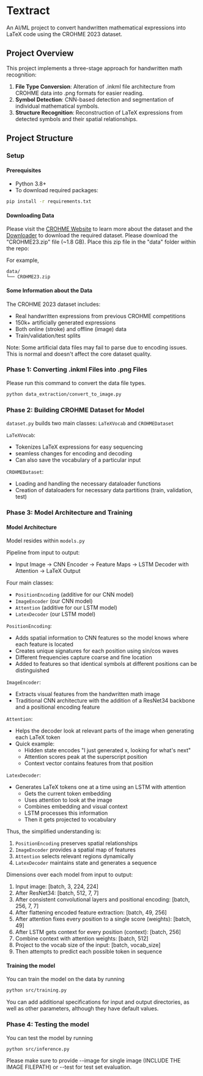 # Textract
An AI/ML project to convert handwritten mathematical expressions into LaTeX code using the CROHME 2023 dataset.

## Project Overview

This project implements a three-stage approach for handwritten math recognition:
1. **File Type Conversion**: Alteration of .inkml file architecture from CROHME data into .png formats for easier reading.
2. **Symbol Detection**: CNN-based detection and segmentation of individual mathematical symbols.
3. **Structure Recognition**: Reconstruction of LaTeX expressions from detected symbols and their spatial relationships.

## Project Structure

### Setup
#### Prerequisites
- Python 3.8+
- To download required packages:
```bash
pip install -r requirements.txt
```

#### Downloading Data
Please visit the [CROHME Website](https://crohme2023.ltu-ai.dev/data-tools/) to learn more about the dataset and the [Downloader](https://zenodo.org/records/8428035) to download the required dataset. Please download the "CROHME23.zip" file (~1.8 GB). Place this zip file in the "data" folder within the repo:

For example,
```
data/
└── CROHME23.zip
```

#### Some Information about the Data
The CROHME 2023 dataset includes:
- Real handwritten expressions from previous CROHME competitions
- 150k+ artificially generated expressions
- Both online (stroke) and offline (image) data
- Train/validation/test splits

Note: Some artificial data files may fail to parse due to encoding issues. This is normal and doesn't affect the core dataset quality.

### Phase 1: Converting .inkml Files into .png Files
Please run this command to convert the data file types.
```bash
python data_extraction/convert_to_image.py
```

### Phase 2: Building CROHME Dataset for Model
```dataset.py``` builds two main classes: ```LaTeXVocab``` and  ```CROHMEDataset```

```LaTeXVocab```:
- Tokenizes LaTeX expressions for easy sequencing
- seamless changes for encoding and decoding
- Can also save the vocabulary of a particular input

```CROHMEDataset```:
- Loading and handling the necessary dataloader functions
- Creation of dataloaders for necessary data partitions (train, validation, test)

### Phase 3: Model Architecture and Training

#### Model Architecture
Model resides within ```models.py```

Pipeline from input to output:
- Input Image → CNN Encoder → Feature Maps → LSTM Decoder with Attention → LaTeX Output

Four main classes:
- ```PositionEncoding``` (additive for our CNN model)
- ```ImageEncoder``` (our CNN model)
- ```Attention``` (additive for our LSTM model)
- ```LatexDecoder``` (our LSTM model)

```PositionEncoding```:
- Adds spatial information to CNN features so the model knows where each feature is located
- Creates unique signatures for each position using sin/cos waves
- Different frequencies capture coarse and fine location
- Added to features so that identical symbols at different positions can be distinguished

```ImageEncoder```:
- Extracts visual features from the handwritten math image
- Traditional CNN architecture with the addition of a ResNet34 backbone and a positional encoding feature

```Attention```:
- Helps the decoder look at relevant parts of the image when generating each LaTeX token
- Quick example:
  - Hidden state encodes "I just generated x, looking for what's next"
  - Attention scores peak at the superscript position
  - Context vector contains features from that position

```LatexDecoder```:
- Generates LaTeX tokens one at a time using an LSTM with attention
  - Gets the current token embedding
  - Uses attention to look at the image
  - Combines embedding and visual context
  - LSTM processes this information
  - Then it gets projected to vocabulary
 
Thus, the simplified understanding is:
1. ```PositionEncoding``` preserves spatial relationships
2. ```ImageEncoder``` provides a spatial map of features
3. ```Attention``` selects relevant regions dynamically
4. ```LatexDecoder``` maintains state and generates a sequence


Dimensions over each model from input to output:
1. Input image: [batch, 3, 224, 224]
2. After ResNet34: [batch, 512, 7, 7]
3. After consistent convolutional layers and positional encoding: [batch, 256, 7, 7]
4. After flattening encoded feature extraction: [batch, 49, 256]
5. After attention fixes every position to a single score (weights): [batch, 49]
6. After LSTM gets context for every position (context): [batch, 256]
7. Combine context with attention weights:  [batch, 512]
8. Project to the vocab size of the input: [batch, vocab_size]
9. Then attempts to predict each possible token in sequence

#### Training the model
You can train the model on the data by running
```bash
python src/training.py
```
You can add additional specifications for input and output directories, as well as other parameters, although they have default values.

### Phase 4: Testing the model
You can test the model by running
```bash
python src/inference.py
```
Please make sure to provide --image for single image (INCLUDE THE IMAGE FILEPATH) or --test for test set evaluation.
